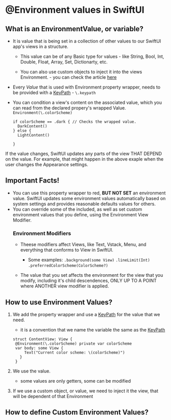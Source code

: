 # @Environment values in SwiftUI

## What is an EnvironmentValue, or variable?
- It is value that is being set in a collection of other values to our SwiftUI app's views in a structure.
  
   * This value can be of any Basic type for values - like String, Bool, Int, Double, Float, Array, Set, Dictionarty, etc.

   * You can also use custom objects to inject it into the views Environment. - you can check the article [here](https://github.com/John-Mark01/learning-swift/blob/main/SwiftUI%20Sugar%20/Environment%20%26%20EnironmentObject.md)

- Every _Value_ that is used with Environment property wrapper, needs to be provided with a [KeyPath]() - ``` \.keypath ```
- You can condition a view's content on the associated value, which you can read from the declared propery's wrapped Value. ``` Environment(\.colorScheme) ```
  ```
  if colorScheme == .dark { // Checks the wrapped value.
    DarkContent()
  } else {
    LightContent()

  }
  ```
If the value changes, SwiftUI updates any parts of the view THAT DEPEND on the value. For example, that might happen in the above exaple when the user changes the Appearance settings.

## Important Facts!

- You can use this property wrapper to red, **BUT NOT SET** an environment value. SwiftUI updates some environment values automatically based on system settings and provides reasonable defaults values for others.
- You can override some of the included, as well as set custom environment values that you define, using the Environment View Modifier.
  ### Environment Modifiers
    - Theese modifiers affect Views, like Text, Vstack, Menu, and everything that conforms to View in SwiftUI. 
      * Some examples: ``` .background(some View) ``` ``` .lineLimit(Int) ``` ``` .preferredColorScheme(ColorScheme?) ```

    - The value that you set affects the environment for the view that you modify, including it's child descendences, ONLY UP TO A POINT where ANOTHER view modifier is applied.

## How to use Environment Values?

1. We add the property wrapper and use a [KeyPath]() for the value that we need.
   * it is a convention that we name the variable the same as the [KeyPath]()
   ```
   struct ContentView: View {
    @Environment(\.colorScheme) private var colorScheme
    var body: some View {
        Text("Current color scheme: \(colorScheme)")
      }
    }
   ```
2. We use the value.
   * some values are only getters, some can be modified
  
3. If we use a custom object, or value, we need to inject it the view, that will be dependent of that Environment

## How to define Custom Environment Values?


